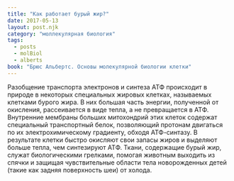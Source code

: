 ```yaml
---
title: "Как работает бурый жир?"
date: 2017-05-13
layout: post.njk
category: "моллекулярная биология"
tags:
  - posts
  - molBiol
  - alberts
book: "Брюс Альбертс. Основы молекулярной биологии клетки"
---
```


Разобщение транспорта электронов и синтеза АТФ происходит в природе в некоторых специальных жировых клетках, называемых клетками бурого жира. В них большая часть энергии, полученной от окисления, рассеивается в виде тепла, а не превращается в АТФ. Внутренние мембраны больших митохондрий этих клеток содержат специальный транспортный белок, позволяющий протонам двигаться по их электрохимическому градиенту, обходя АТФ-синтазу. В результате клетки быстро окисляют свои запасы жиров и выделяют больше тепла, чем синтезируют АТФ. Ткани, содержащие бурый жир, служат биологическими грелками, помогая животным выходить из спячки и защищая чувствительные области тела новорожденных детей (такие как задняя поверхность шеи) от холода.
